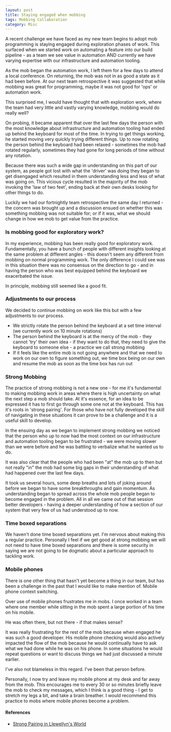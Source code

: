 ```yaml
---
layout: post
title: Staying engaged when mobbing
tags: Mobbing Collaboration
category: Misc
---
```


A recent challenge we have faced as my new team begins to adopt mob programming is staying engaged during exploration phases of work. This surfaced when we started work on automating a feature into our build pipeline - as a team we see value in automation AND currently we have varying expertise with our infrastructure and automation tooling.

As the mob began the automation work, I left them for a few days to attend a local conference. On returning, the mob was not in as good a state as it had been before. At our next team retrospective it was suggested that while mobbing was great for programming, maybe it was not good for 'ops' or automation work.

This surprised me, I would have thought that with exploration work, where the team had very little and vastly varying knowledge, mobbing would do really well?

On probing, it became apparent that over the last few days the person with the most knowledge about infrastructure and automation tooling had ended up behind the keyboard for most of the time. In trying to get things working, he started moving very quickly trying different things. Up to now rotating the person behind the keyboard had been relaxed - sometimes the mob had rotated regularly, sometimes they had gone for long periods of time without any rotation. 

Because there was such a wide gap in understanding on this part of our system, as people got lost with what the 'driver' was doing they began to get disengaged which resulted in them understanding less and less of what was going on. This vicious cycle resulted in the majority of the mob invoking the 'law of two feet', ending back at their own desks looking for other things to do.

Luckily we had our fortnightly team retrospective the same day I returned - the concern was brought up and a discussion ensued on whether this was something mobbing was not suitable for; or if it was, what we should change in how we mob to get value from the practice.

### Is mobbing good for exploratory work?

In my experience, mobbing has been really good for exploratory work. Fundamentally, you have a bunch of people with different insights looking at the same problem at different angles - this doesn't seem any different from mobbing on normal programming work. The only difference I could see was in this situation there was no consensus on the direction to go - and in having the person who was best equipped behind the keyboard we exacerbated the issue.

In principle, mobbing still seemed like a good fit.

### Adjustments to our process

We decided to continue mobbing on work like this but with a few adjustments to our process.

- We strictly rotate the person behind the keyboard at a set time interval (we currently work on 10 minute rotations)  
- The person behind the keyboard is at the mercy of the mob - they cannot 'try' their own idea - if they want to do that, they need to give the keyboard to someone else - a practice we call strong mobbing  
- If it feels like the entire mob is not going anywhere and that we need to work on our own to figure something out, we time box being on our own and resume the mob as soon as the time box has run out  

### Strong Mobbing 

The practice of strong mobbing is not a new one - for me it's fundamental to making mobbing work in areas where there is high uncertainty on what the next step a mob should take. At it's essence, for an idea to be expressed it has to first go through some one not at the keyboard. This has it's roots in 'strong pairing'. For those who have not fully developed the skill of navigating in these situations it can prove to be a challenge and it is a useful skill to develop. 

In the ensuing day as we began to implement strong mobbing we noticed that the person who up to now had the most context on our infrastructure and automation tooling began to be frustrated - we were moving slower than we were before and he was battling to verbalize what he wanted us to do. 

It was also clear that the people who had been "at" the mob up to then but not really "in" the mob had some big gaps in their understanding of what had happened over the last few days. 

It took us several hours, some deep breaths and lots of joking around before we began to have some breakthroughs and gain momentum. As understanding began to spread across the whole mob people began to become engaged in the problem. All in all we came out of that session better developers - having a deeper understanding of how a section of our system that very few of us had understood up to now.

### Time boxed separations

We haven't done time boxed separations yet. I'm nervous about making this a regular practice. Personally I feel if we get good at strong mobbing we will not need to have time boxed separations and there is some security in saying we are not going to be dogmatic about a particular approach to tackling work.

### Mobile phones

There is one other thing that hasn't yet become a thing in our team, but has been a challenge in the past that I would like to make mention of. Mobile phone context switching.

Over use of mobile phones frustrates me in mobs. I once worked in a team where one member while sitting in the mob spent a large portion of his time on his mobile. 

He was often there, but not there - if that makes sense? 

It was really frustrating for the rest of the mob because when engaged he was such a good developer. His mobile phone checking would also actively impacted the flow of the mob because he would continually have to ask what we had done while he was on his phone. In some situations he would repeat questions or want to discuss things we had just discussed a minute earlier. 

I've also not blameless in this regard. I've been that person before.

Personally, I now try and leave my mobile phone at my desk and far away from the mob. This encourages me to every 30 or so minutes briefly leave the mob to check my messages, which I think is a good thing - I get to stretch my legs a bit, and take a brain breather. I would recommend this practice to mobs where mobile phones become a problem.



#### References

- [Strong Pairing in Llewellyn's World](http://llewellynfalco.blogspot.co.nz/2014/06/llewellyns-strong-style-pairing.html)
